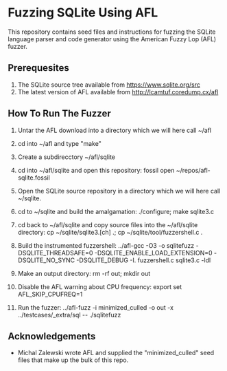 # Fuzzing SQLite Using AFL

This repository contains seed files and instructions for fuzzing the
SQLite language parser and code generator using the
American Fuzzy Lop (AFL) fuzzer.

## Prerequesites

  1.  The SQLite source tree available from <https://www.sqlite.org/src>
  2.  The latest version of AFL available from <http://lcamtuf.coredump.cx/afl>

## How To Run The Fuzzer

  1.  Untar the AFL download into a directory which we will here call ~/afl

  2.  cd into ~/afl and type "make"

  3.  Create a subdirecctory ~/afl/sqlite

  4.  cd into ~/afl/sqlite and open this repository:
      fossil open ~/repos/afl-sqlite.fossil

  5.  Open the SQLite source repository in a directory which we will here
      call ~/sqlite.

  6.  cd to ~/sqlite and build the amalgamation:
      ./configure; make sqlite3.c

  7.  cd back to ~/afl/sqlite and copy source files into the ~/afl/sqlite
      directory:  cp ~/sqlite/sqlite3.[ch] .; cp ~/sqlite/tool/fuzzershell.c .

  8.  Build the instrumented fuzzershell:
      ../afl-gcc -O3 -o sqlitefuzz -DSQLITE\_THREADSAFE=0 -DSQLITE\_ENABLE\_LOAD\_EXTENSION=0 -DSQLITE\_NO\_SYNC -DSQLITE\_DEBUG -I. fuzzershell.c sqlite3.c -ldl

  9.  Make an output directory:  rm -rf out; mkdir out

  10.  Disable the AFL warning about CPU frequency:
       export set AFL\_SKIP\_CPUFREQ=1

  11.  Run the fuzzer:
       ../afl-fuzz -i minimized\_culled -o out -x ../testcases/\_extra/sql -- ./sqlitefuzz

## Acknowledgements

  *  Michal Zalewski wrote AFL and supplied the "minimized\_culled" seed files
     that make up the bulk of this repo.
